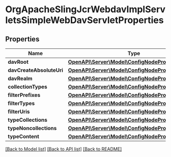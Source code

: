 # OrgApacheSlingJcrWebdavImplServletsSimpleWebDavServletProperties

## Properties
Name | Type | Description | Notes
------------ | ------------- | ------------- | -------------
**davRoot** | [**OpenAPI\Server\Model\ConfigNodePropertyString**](ConfigNodePropertyString.md) |  | [optional] 
**davCreateAbsoluteUri** | [**OpenAPI\Server\Model\ConfigNodePropertyBoolean**](ConfigNodePropertyBoolean.md) |  | [optional] 
**davRealm** | [**OpenAPI\Server\Model\ConfigNodePropertyString**](ConfigNodePropertyString.md) |  | [optional] 
**collectionTypes** | [**OpenAPI\Server\Model\ConfigNodePropertyArray**](ConfigNodePropertyArray.md) |  | [optional] 
**filterPrefixes** | [**OpenAPI\Server\Model\ConfigNodePropertyArray**](ConfigNodePropertyArray.md) |  | [optional] 
**filterTypes** | [**OpenAPI\Server\Model\ConfigNodePropertyString**](ConfigNodePropertyString.md) |  | [optional] 
**filterUris** | [**OpenAPI\Server\Model\ConfigNodePropertyString**](ConfigNodePropertyString.md) |  | [optional] 
**typeCollections** | [**OpenAPI\Server\Model\ConfigNodePropertyString**](ConfigNodePropertyString.md) |  | [optional] 
**typeNoncollections** | [**OpenAPI\Server\Model\ConfigNodePropertyString**](ConfigNodePropertyString.md) |  | [optional] 
**typeContent** | [**OpenAPI\Server\Model\ConfigNodePropertyString**](ConfigNodePropertyString.md) |  | [optional] 

[[Back to Model list]](../README.md#documentation-for-models) [[Back to API list]](../README.md#documentation-for-api-endpoints) [[Back to README]](../README.md)


